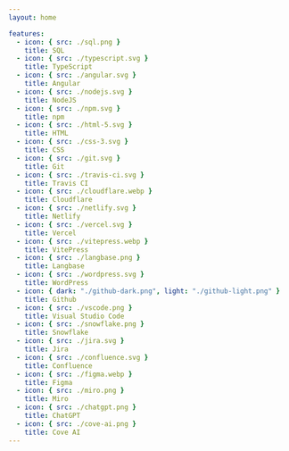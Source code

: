 ```yaml
---
layout: home

features:
  - icon: { src: ./sql.png }
    title: SQL
  - icon: { src: ./typescript.svg }
    title: TypeScript
  - icon: { src: ./angular.svg }
    title: Angular
  - icon: { src: ./nodejs.svg }
    title: NodeJS
  - icon: { src: ./npm.svg }
    title: npm
  - icon: { src: ./html-5.svg }
    title: HTML
  - icon: { src: ./css-3.svg }
    title: CSS
  - icon: { src: ./git.svg }
    title: Git
  - icon: { src: ./travis-ci.svg }
    title: Travis CI
  - icon: { src: ./cloudflare.webp }
    title: Cloudflare
  - icon: { src: ./netlify.svg }
    title: Netlify
  - icon: { src: ./vercel.svg }
    title: Vercel
  - icon: { src: ./vitepress.webp }
    title: VitePress
  - icon: { src: ./langbase.png }
    title: Langbase
  - icon: { src: ./wordpress.svg }
    title: WordPress
  - icon: { dark: "./github-dark.png", light: "./github-light.png" }
    title: Github
  - icon: { src: ./vscode.png }
    title: Visual Studio Code
  - icon: { src: ./snowflake.png }
    title: Snowflake
  - icon: { src: ./jira.svg }
    title: Jira
  - icon: { src: ./confluence.svg }
    title: Confluence
  - icon: { src: ./figma.webp }
    title: Figma
  - icon: { src: ./miro.png }
    title: Miro
  - icon: { src: ./chatgpt.png }
    title: ChatGPT
  - icon: { src: ./cove-ai.png }
    title: Cove AI
---
```

